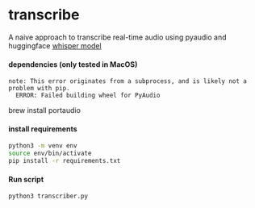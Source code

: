 # transcribe

A naive approach to transcribe real-time audio using pyaudio and huggingface [whisper model](https://huggingface.co/openai/whisper-base.en)


#### dependencies (only tested in MacOS)
```
note: This error originates from a subprocess, and is likely not a problem with pip.
  ERROR: Failed building wheel for PyAudio
```
brew install portaudio


#### install requirements
```bash
python3 -m venv env
source env/bin/activate
pip install -r requirements.txt
```


#### Run script
```bash
python3 transcriber.py
```
